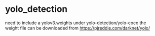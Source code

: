 # yolo_detection

need to include a yolov3.weights under yolo-detection/yolo-coco
the weight file can be downloaded from https://pjreddie.com/darknet/yolo/
